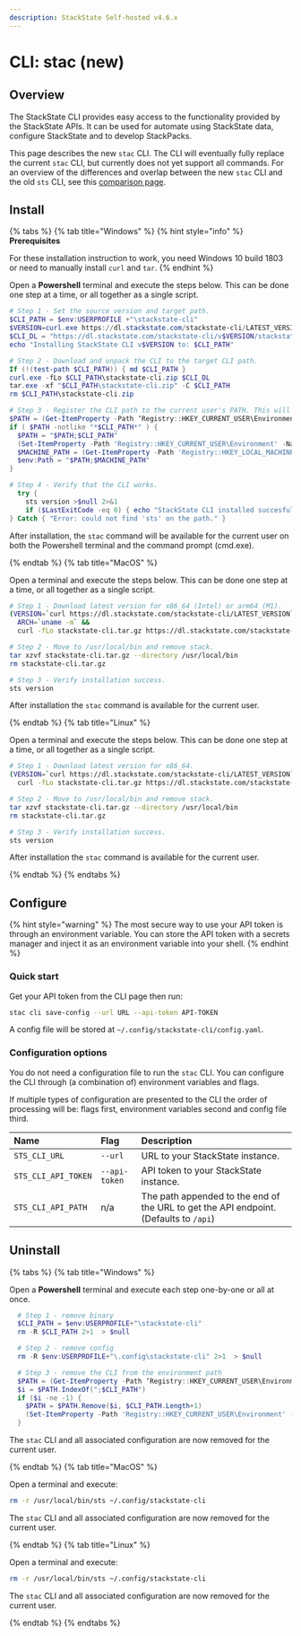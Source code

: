 ```yaml
---
description: StackState Self-hosted v4.6.x
---
```


# CLI: stac (new)

## Overview

The StackState CLI provides easy access to the functionality provided by the StackState APIs. It can be used for automate using StackState data, configure StackState and to develop StackPacks. 

This page describes the new `stac` CLI. The CLI will eventually fully replace the current `stac` CLI, but currently does not yet support all commands. For an overview of the differences and overlap between the new `stac` CLI and the old `sts` CLI, see this [comparison page](setup/cli/cli-comparison.md).

## Install

{% tabs %}
{% tab title="Windows" %}
{% hint style="info" %}
**Prerequisites**

For these installation instruction to work, you need Windows 10 build 1803 or need to manually install `curl` and `tar`. 
{% endhint %}

Open a **Powershell** terminal and execute the steps below. This can be done one step at a time, or all together as a single script.

```powershell
# Step 1 - Set the source version and target path.
$CLI_PATH = $env:USERPROFILE +"\stackstate-cli"
$VERSION=curl.exe https://dl.stackstate.com/stackstate-cli/LATEST_VERSION
$CLI_DL = "https://dl.stackstate.com/stackstate-cli/v$VERSION/stackstate-cli-full-$VERSION.windows-x86_64.zip"
echo "Installing StackState CLI v$VERSION to: $CLI_PATH"

# Step 2 - Download and unpack the CLI to the target CLI path.
If (!(test-path $CLI_PATH)) { md $CLI_PATH }
curl.exe -fLo $CLI_PATH\stackstate-cli.zip $CLI_DL
tar.exe -xf "$CLI_PATH\stackstate-cli.zip" -C $CLI_PATH
rm $CLI_PATH\stackstate-cli.zip

# Step 3 - Register the CLI path to the current user's PATH. This will make the `sts` command available everywhere.
$PATH = (Get-ItemProperty -Path ‘Registry::HKEY_CURRENT_USER\Environment’ -Name PATH).Path
if ( $PATH -notlike "*$CLI_PATH*" ) { 
  $PATH = "$PATH;$CLI_PATH"
  (Set-ItemProperty -Path 'Registry::HKEY_CURRENT_USER\Environment' -Name PATH –Value $PATH) 
  $MACHINE_PATH = (Get-ItemProperty -Path 'Registry::HKEY_LOCAL_MACHINE\System\CurrentControlSet\Control\Session Manager\Environment' -Name PATH).path
  $env:Path = "$PATH;$MACHINE_PATH"
}

# Step 4 - Verify that the CLI works.
  try {  
    sts version >$null 2>&1
    if ($LastExitCode -eq 0) { echo "StackState CLI installed succesfully! Type 'sts' to get started." } else { "Error: StackState CLI error code $LastExitCode." }
} Catch { "Error: could not find 'sts' on the path." }
```

After installation, the `stac` command will be available for the current user on both the Powershell terminal and the command prompt (cmd.exe).

{% endtab %}
{% tab title="MacOS" %}

Open a terminal and execute the steps below. This can be done one step at a time, or all together as a single script.

```bash
# Step 1 - Download latest version for x86_64 (Intel) or arm64 (M1).
(VERSION=`curl https://dl.stackstate.com/stackstate-cli/LATEST_VERSION` && 
  ARCH=`uname -m` &&
  curl -fLo stackstate-cli.tar.gz https://dl.stackstate.com/stackstate-cli/v$VERSION/stackstate-cli-full-$VERSION.darwin-$ARCH.tar.gz)

# Step 2 - Move to /usr/local/bin and remove stack.
tar xzvf stackstate-cli.tar.gz --directory /usr/local/bin
rm stackstate-cli.tar.gz

# Step 3 - Verify installation success.
sts version
```

After installation the `stac` command is available for the current user.

{% endtab %}
{% tab title="Linux" %}

Open a terminal and execute the steps below. This can be done one step at a time, or all together as a single script.

```bash
# Step 1 - Download latest version for x86_64.
(VERSION=`curl https://dl.stackstate.com/stackstate-cli/LATEST_VERSION` && 
  curl -fLo stackstate-cli.tar.gz https://dl.stackstate.com/stackstate-cli/v$VERSION/stackstate-cli-full-$VERSION.linux-x86_64.tar.gz)

# Step 2 - Move to /usr/local/bin and remove stack.
tar xzvf stackstate-cli.tar.gz --directory /usr/local/bin
rm stackstate-cli.tar.gz

# Step 3 - Verify installation success.
sts version
```

After installation the `stac` command is available for the current user.

{% endtab %}
{% endtabs %}

## Configure

{% hint style="warning" %}
The most secure way to use your API token is through an environment variable. You can store the API token with a secrets manager and inject it as an environment variable into your shell.
{% endhint %}

### Quick start

Get your API token from the CLI page then run:

```bash
stac cli save-config --url URL --api-token API-TOKEN 
```

A config file will be stored at `~/.config/stackstate-cli/config.yaml`.

### Configuration options

You do not need a configuration file to run the `stac` CLI. You can configure the CLI through (a combination of) environment variables and flags.

If multiple types of configuration are presented to the CLI the order of processing will be: flags first, environment variables second and config file third.

| Name | Flag |  Description |
| :--- |:--- | :--- |
| `STS_CLI_URL` | `--url` | URL to your StackState instance. |
| `STS_CLI_API_TOKEN` | `--api-token` | API token to your StackState instance. |
| `STS_CLI_API_PATH` | n/a | The path appended to the end of the URL to get the API endpoint. (Defaults to `/api`)|

## Uninstall

{% tabs %}
{% tab title="Windows" %}

Open a **Powershell** terminal and execute each step one-by-one or all at once.

```powershell
  # Step 1 - remove binary
  $CLI_PATH = $env:USERPROFILE+"\stackstate-cli"
  rm -R $CLI_PATH 2>1  > $null

  # Step 2 - remove config
  rm -R $env:USERPROFILE+"\.config\stackstate-cli" 2>1  > $null

  # Step 3 - remove the CLI from the environment path
  $PATH = (Get-ItemProperty -Path ‘Registry::HKEY_CURRENT_USER\Environment’ -Name PATH).Path
  $i = $PATH.IndexOf(";$CLI_PATH")
  if ($i -ne -1) {
    $PATH = $PATH.Remove($i, $CLI_PATH.Length+1)
    (Set-ItemProperty -Path 'Registry::HKEY_CURRENT_USER\Environment' -Name PATH –Value $PATH) 
  }
```

The `stac` CLI and all associated configuration are now removed for the current user.

{% endtab %}
{% tab title="MacOS" %}

Open a terminal and execute:

```bash
rm -r /usr/local/bin/sts ~/.config/stackstate-cli
```

The `stac` CLI and all associated configuration are now removed for the current user.

{% endtab %}
{% tab title="Linux" %}

Open a terminal and execute:

```bash
rm -r /usr/local/bin/sts ~/.config/stackstate-cli
```

The `stac` CLI and all associated configuration are now removed for the current user.

{% endtab %}
{% endtabs %}
